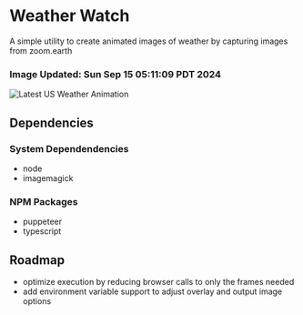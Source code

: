 # Weather Watch

A simple utility to create animated images of weather by capturing images from zoom.earth

### Image Updated: Sun Sep 15 05:11:09 PDT 2024

![Latest US Weather Animation](animations/2024-09-15.webp)

## Dependencies
### System Dependendencies
* node
* imagemagick
### NPM Packages
* puppeteer
* typescript

## Roadmap
* optimize execution by reducing browser calls to only the frames needed
* add environment variable support to adjust overlay and output image options

